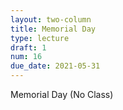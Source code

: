 ```yaml
---
layout: two-column
title: Memorial Day
type: lecture
draft: 1
num: 16
due_date: 2021-05-31
---
```


Memorial Day (No Class)